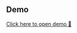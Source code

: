 <h2>Demo</h2>
<a href="https://taha-3laa.github.io/Frontend-Template2/" target="_blank">Click here to open demo 🚀</a>

